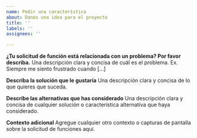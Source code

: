 ```yaml
---
name: Pedir una característica
about: Danos una idea para el proyecto
title: ''
labels: ''
assignees: ''

---
```


**¿Tu solicitud de función está relacionada con un problema? Por favor describa.**
Una descripción clara y concisa de cuál es el problema. Ex. Siempre me siento frustrado cuando [...]

**Describa la solución que le gustaría**
Una descripción clara y concisa de lo que quieres que suceda.

**Describe las alternativas que has considerado**
Una descripción clara y concisa de cualquier solución o característica alternativa que haya considerado.

**Contexto adicional**
Agregue cualquier otro contexto o capturas de pantalla sobre la solicitud de funciones aquí.
